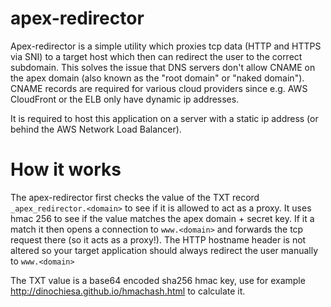 # apex-redirector

Apex-redirector is a simple utility which proxies tcp data (HTTP and HTTPS via
SNI) to a target host which then can redirect the user to the correct
subdomain. This solves the issue that DNS servers don't allow CNAME on the apex
domain (also known as the "root domain" or "naked domain"). CNAME records are
required for various cloud providers since e.g. AWS CloudFront or the ELB only
have dynamic ip addresses. 

It is required to host this application on a server with a static ip address
(or behind the AWS Network Load Balancer).


# How it works

The apex-redirector first checks the value of the TXT record
``_apex_redirector.<domain>`` to see if it is allowed to act as a proxy. It uses
hmac 256 to see if the value matches the apex domain + secret key. If it a
match it then opens a connection to ``www.<domain>`` and forwards the tcp request
there (so it acts as a proxy!). The HTTP hostname header is not altered so your
target application should always redirect the user manually to ``www.<domain>``

The TXT value is a base64 encoded sha256 hmac key, use for example
http://dinochiesa.github.io/hmachash.html to calculate it.
